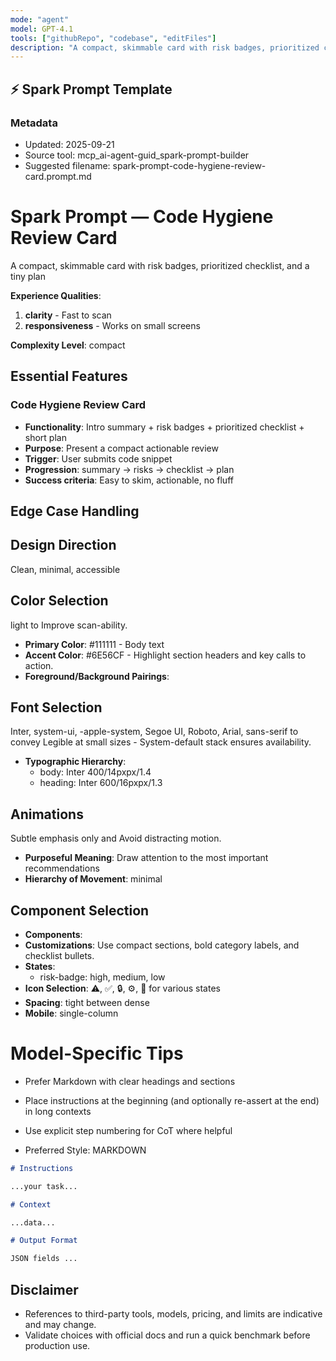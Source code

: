 ```yaml
---
mode: "agent"
model: GPT-4.1
tools: ["githubRepo", "codebase", "editFiles"]
description: "A compact, skimmable card with risk badges, prioritized checklist, and a tiny plan"
---
```


## ⚡ Spark Prompt Template

### Metadata

- Updated: 2025-09-21
- Source tool: mcp_ai-agent-guid_spark-prompt-builder
- Suggested filename: spark-prompt-code-hygiene-review-card.prompt.md

# Spark Prompt — Code Hygiene Review Card

A compact, skimmable card with risk badges, prioritized checklist, and a tiny plan

**Experience Qualities**:

1. **clarity** - Fast to scan
2. **responsiveness** - Works on small screens

**Complexity Level**: compact

## Essential Features

### Code Hygiene Review Card

- **Functionality**: Intro summary + risk badges + prioritized checklist + short plan
- **Purpose**: Present a compact actionable review
- **Trigger**: User submits code snippet
- **Progression**: summary → risks → checklist → plan
- **Success criteria**: Easy to skim, actionable, no fluff

## Edge Case Handling

## Design Direction

Clean, minimal, accessible

## Color Selection

light to Improve scan-ability.

- **Primary Color**: #111111 - Body text
- **Accent Color**: #6E56CF - Highlight section headers and key calls to action.
- **Foreground/Background Pairings**:

## Font Selection

Inter, system-ui, -apple-system, Segoe UI, Roboto, Arial, sans-serif to convey Legible at small sizes - System-default stack ensures availability.

- **Typographic Hierarchy**:
  - body: Inter 400/14pxpx/1.4
  - heading: Inter 600/16pxpx/1.3

## Animations

Subtle emphasis only and Avoid distracting motion.

- **Purposeful Meaning**: Draw attention to the most important recommendations
- **Hierarchy of Movement**: minimal

## Component Selection

- **Components**:
- **Customizations**: Use compact sections, bold category labels, and checklist bullets.
- **States**:
  - risk-badge: high, medium, low
- **Icon Selection**: ⚠️, ✅, 🔒, ⚙️, 🧹 for various states
- **Spacing**: tight between dense
- **Mobile**: single-column

# Model-Specific Tips

- Prefer Markdown with clear headings and sections
- Place instructions at the beginning (and optionally re-assert at the end) in long contexts
- Use explicit step numbering for CoT where helpful

- Preferred Style: MARKDOWN

```md
# Instructions

...your task...

# Context

...data...

# Output Format

JSON fields ...
```

## Disclaimer

- References to third-party tools, models, pricing, and limits are indicative and may change.
- Validate choices with official docs and run a quick benchmark before production use.
